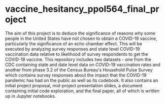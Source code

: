 # vaccine_hesitancy_ppol564_final_project

The aim of this project is to deduce the significance of reasons why some people in the United States have not chosen to obtain a COVID-19 vaccine, particularly the significance of an echo chamber effect. This will be executed by analyzing survey responses and state level COVID-19 vaccination data relative to likelihood of survey respondents to get the COVID-19 vaccine. 
This repository includes two datasets - one from the CDC containing state and date level data on COVID-19 vaccination rates and another from phase 3.2 of the Census Bureau's Household Pulse Survey which contains survey responses about the impact that the COVID-19 pandemic has had on the public as well as its codebook. It also contains an initial project proposal, mid-project presentation slides, a document containing initial code exploration, and the final paper, all of which is written up in Jupyter notebooks.
